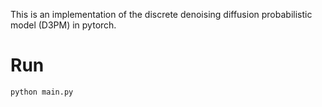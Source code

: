 This is an implementation of the discrete denoising diffusion probabilistic model (D3PM) in pytorch.

# Run

```bash
python main.py
```
